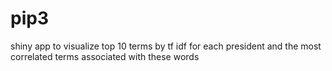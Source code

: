 # pip3
shiny app to visualize top 10 terms by tf idf for each president and the most correlated terms associated with these words
